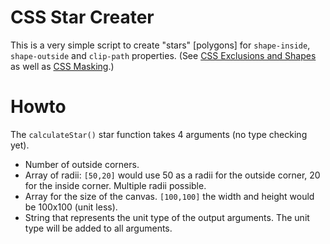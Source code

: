 CSS Star Creater
===
This is a very simple script to create "stars" [polygons] for `shape-inside`, `shape-outside` and `clip-path` properties. (See [CSS Exclusions and Shapes](http://dev.w3.org/csswg/css3-exclusions/#basic-shapes-from-svg-syntax) as well as [CSS Masking](http://dvcs.w3.org/hg/FXTF/raw-file/tip/masking/index.html#the-clip-path).)

Howto
===

The `calculateStar()` star function takes 4 arguments (no type checking yet).

* Number of outside corners.
* Array of radii: `[50,20]` would use 50 as a radii for the outside corner, 20 for the inside corner. Multiple radii possible.
* Array for the size of the canvas. `[100,100]` the width and height would be 100x100 (unit less).
* String that represents the unit type of the output arguments. The unit type will be added to all arguments.